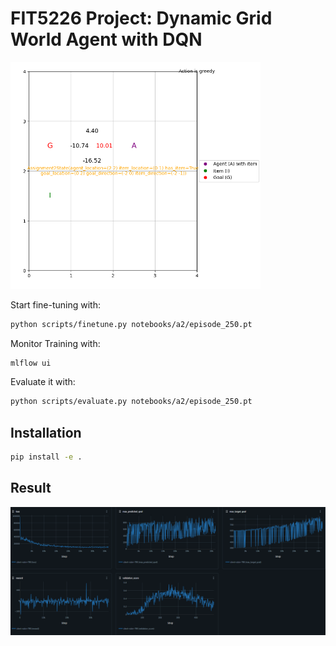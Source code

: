 # FIT5226 Project: Dynamic Grid World Agent with DQN

<img src="docs/sample_grid_world.png" alt="Grid World Image" width="400"/>

Start fine-tuning with:
```bash
python scripts/finetune.py notebooks/a2/episode_250.pt
```

Monitor Training with:
```bash
mlflow ui
```

Evaluate it with:
```bash
python scripts/evaluate.py notebooks/a2/episode_250.pt
```

## Installation
```bash
pip install -e .
```

## Result
![Result](notebooks/a2/training_visualization.png)